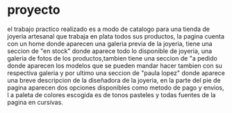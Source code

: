 # proyecto

el trabajo practico realizado es a modo de catalogo para una tienda de joyeria artesanal 
que trabaja en plata todos sus productos, 
la pagina cuenta con un home donde aparecen una galeria previa de la joyeria, tiene
una seccion de "en stock" donde aparece todo lo disponible de joyeria,  una galeria de
fotos de los productos,tambien tiene una seccion de "a pedido donde aparecen los modelos 
que se pueden mandar hacer  tambien con su respectiva galeria y por ultimo una seccion de
"paula lopez" donde aparece una breve descripcion de la diseñadora de la joyeria, en la 
parte del pie de pagina aparecen dos opciones disponibles como metodo de pago y envios, l
a paleta de colores escogida es de tonos pasteles y todas fuentes de la pagina en cursivas.
